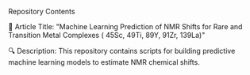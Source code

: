 Repository Contents

📄 Article Title: "Machine Learning Prediction of NMR Shifts for Rare and Transition Metal Complexes ( 45Sc, 49Ti, 89Y, 91Zr, 139La)"

🔍 Description:
This repository contains scripts for building predictive machine learning models to estimate NMR chemical shifts.
